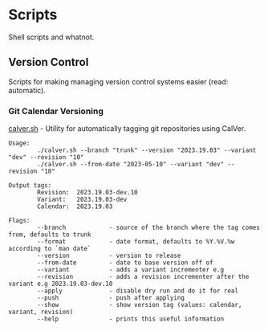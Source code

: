 # Scripts

Shell scripts and whatnot.

## Version Control

Scripts for making managing version control systems easier (read: automatic).

### Git Calendar Versioning

[calver.sh](./shell/calver.sh) - Utility for automatically tagging git repositories using CalVer.

```
Usage:
        ./calver.sh --branch "trunk" --version "2023.19.03" --variant "dev" --revision "10"
        ./calver.sh --from-date "2023-05-10" --variant "dev" --revision "10"
 
Output tags:
        Revision:  2023.19.03-dev.10
        Variant:   2023.19.03-dev
        Calendar:  2023.19.03
 
Flags:
        --branch            - source of the branch where the tag comes from, defaults to trunk
        --format            - date format, defaults to %Y.%V.%w according to `man date`
        --version           - version to release
        --from-date         - date to base version off of
        --variant           - adds a variant incrementer e.g 
        --revision          - adds a revision incrementer after the variant e.g 2023.19.03-dev.10
        --apply             - disable dry run and do it for real
        --push              - push after applying
        --show              - show version tag (values: calendar, variant, revision)
        --help              - prints this useful information
```
